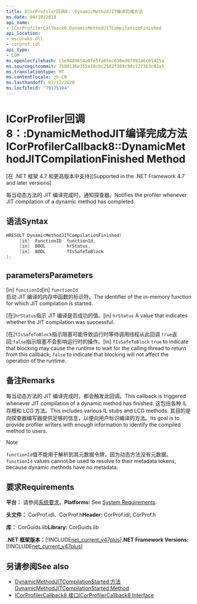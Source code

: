 ```yaml
---
title: ICorProfiler回调8：:DynamicMethodJIT编译完成方法
ms.date: 04/10/2018
api_name:
- ICorProfilerCallback8.DynamicMethodJITCompilationFinished
api_location:
- mscorwks.dll
- corprof.idl
api_type:
- COM
ms.openlocfilehash: c2e9489654a0fe5fa65ec638ed0f991a6c01415a
ms.sourcegitcommit: 7588136e355e10cbc2582f389c90c127363c02a5
ms.translationtype: MT
ms.contentlocale: zh-CN
ms.lasthandoff: 03/12/2020
ms.locfileid: "79175104"
---
```

# <a name="icorprofilercallback8dynamicmethodjitcompilationfinished-method"></a><span data-ttu-id="2eacd-102">ICorProfiler回调8：:DynamicMethodJIT编译完成方法</span><span class="sxs-lookup"><span data-stu-id="2eacd-102">ICorProfilerCallback8::DynamicMethodJITCompilationFinished Method</span></span>
<span data-ttu-id="2eacd-103">[在 .NET 框架 4.7 和更高版本中支持]</span><span class="sxs-lookup"><span data-stu-id="2eacd-103">[Supported in the .NET Framework 4.7 and later versions]</span></span>  
  
<span data-ttu-id="2eacd-104">每当动态方法的 JIT 编译完成时，通知探查器。</span><span class="sxs-lookup"><span data-stu-id="2eacd-104">Notifies the profiler whenever JIT compilation of a dynamic method has completed.</span></span>  
  
## <a name="syntax"></a><span data-ttu-id="2eacd-105">语法</span><span class="sxs-lookup"><span data-stu-id="2eacd-105">Syntax</span></span>  
  
```cpp  
HRESULT DynamicMethodJITCompilationFinished(  
     [in]  FunctionID  functionId,
     [in]  BOOL        hrStatus,
     [in]  BOOL        fIsSafeToBlock
);  
```  
  
## <a name="parameters"></a><span data-ttu-id="2eacd-106">parameters</span><span class="sxs-lookup"><span data-stu-id="2eacd-106">Parameters</span></span>  
<span data-ttu-id="2eacd-107">[in] `functionId`</span><span class="sxs-lookup"><span data-stu-id="2eacd-107">[in] `functionId`</span></span>  
<span data-ttu-id="2eacd-108">启动 JIT 编译的内存中函数的标识符。</span><span class="sxs-lookup"><span data-stu-id="2eacd-108">The identifier of the in-memory function for which JIT compilation is started.</span></span>

<span data-ttu-id="2eacd-109">[在]`hrStatus`指示 JIT 编译是否成功的值。</span><span class="sxs-lookup"><span data-stu-id="2eacd-109">[in] `hrStatus` A value that indicates whether the JIT compilation was successful.</span></span>

<span data-ttu-id="2eacd-110">[在]`fIsSafeToBlock`指示阻塞可能导致运行时等待调用线程从此回调
`true`返回;`false`指示阻塞不会影响运行时的操作。</span><span class="sxs-lookup"><span data-stu-id="2eacd-110">[in] `fIsSafeToBlock`
`true` to indicate that blocking may cause the runtime to wait for the calling thread to return from this callback; `false` to indicate that blocking will not affect the operation of the runtime.</span></span>  

## <a name="remarks"></a><span data-ttu-id="2eacd-111">备注</span><span class="sxs-lookup"><span data-stu-id="2eacd-111">Remarks</span></span>  

<span data-ttu-id="2eacd-112">每当动态方法的 JIT 编译完成时，都会触发此回调。</span><span class="sxs-lookup"><span data-stu-id="2eacd-112">This callback is triggered whenever JIT compilation of a dynamic method has finished.</span></span> <span data-ttu-id="2eacd-113">这包括各种 IL 存根和 LCG 方法。</span><span class="sxs-lookup"><span data-stu-id="2eacd-113">This includes various IL stubs and LCG methods.</span></span> <span data-ttu-id="2eacd-114">其目的是向探查器编写器提供足够的信息，以便向用户标识编译的方法。</span><span class="sxs-lookup"><span data-stu-id="2eacd-114">Its goal is to provide profiler writers with enough information to identify the compiled method to users.</span></span>

> [!NOTE]
> <span data-ttu-id="2eacd-115">`functionId`值不能用于解析到其元数据令牌，因为动态方法没有元数据。</span><span class="sxs-lookup"><span data-stu-id="2eacd-115">`functionId` values cannot be used to resolve to their metadata tokens, because dynamic methods have no metadata.</span></span>

## <a name="requirements"></a><span data-ttu-id="2eacd-116">要求</span><span class="sxs-lookup"><span data-stu-id="2eacd-116">Requirements</span></span>  
 <span data-ttu-id="2eacd-117">**平台：** 请参阅[系统要求](../../../../docs/framework/get-started/system-requirements.md)。</span><span class="sxs-lookup"><span data-stu-id="2eacd-117">**Platforms:** See [System Requirements](../../../../docs/framework/get-started/system-requirements.md).</span></span>  
  
 <span data-ttu-id="2eacd-118">**头文件：** CorProf.idl、CorProf.h</span><span class="sxs-lookup"><span data-stu-id="2eacd-118">**Header:** CorProf.idl, CorProf.h</span></span>  
  
 <span data-ttu-id="2eacd-119">**库：** CorGuids.lib</span><span class="sxs-lookup"><span data-stu-id="2eacd-119">**Library:** CorGuids.lib</span></span>  
  
 <span data-ttu-id="2eacd-120">**.NET 框架版本：**[!INCLUDE[net_current_v47plus](../../../../includes/net-current-v47plus.md)]</span><span class="sxs-lookup"><span data-stu-id="2eacd-120">**.NET Framework Versions:** [!INCLUDE[net_current_v47plus](../../../../includes/net-current-v47plus.md)]</span></span>  
  
## <a name="see-also"></a><span data-ttu-id="2eacd-121">另请参阅</span><span class="sxs-lookup"><span data-stu-id="2eacd-121">See also</span></span>

- [<span data-ttu-id="2eacd-122">DynamicMethodJITCompilationStarted 方法</span><span class="sxs-lookup"><span data-stu-id="2eacd-122">DynamicMethodJITCompilationStarted Method</span></span>](icorprofilercallback8-dynamicmethodjitcompilationstarted-method.md)
- [<span data-ttu-id="2eacd-123">ICorProfilerCallback8 接口</span><span class="sxs-lookup"><span data-stu-id="2eacd-123">ICorProfilerCallback8 Interface</span></span>](icorprofilercallback8-interface.md)
